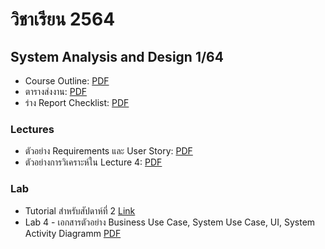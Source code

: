 # วิชาเรียน 2564


## System Analysis and Design 1/64

  * Course Outline: [PDF](https://www.dropbox.com/s/u45nkjwnk30rkuw/SA_64_523331.pdf?dl=0)
  * ตารางส่งงาน: [PDF](https://www.dropbox.com/s/7d5o8k5dr3lc9ht/SA64_work_submission.pdf?dl=0)
  * ร่าง Report Checklist: [PDF](https://www.dropbox.com/s/ghtvl6xscbfkxba/draft_report_checklist_64.pdf?dl=0)

### Lectures
  * ตัวอย่าง Requirements และ User Story: [PDF](https://www.dropbox.com/s/2s9ek849wd7jh9j/%E0%B8%95%E0%B8%B1%E0%B8%A7%E0%B8%AD%E0%B8%A2%E0%B9%88%E0%B8%B2%E0%B8%87%20Requirements%20%E0%B9%81%E0%B8%A5%E0%B8%B0%20User%20Story.pdf?dl=0)
  * ตัวอย่างการวิเคราะห์ใน Lecture 4: [PDF](https://www.dropbox.com/s/nyw1jcdhaa9fku0/LECTURE_4.pdf?dl=0)

### Lab
  * Tutorial สำหรับสัปดาห์ที่ 2 [Link](https://youneedawiki.com/app/page/17FTZ_CLOHYCc086OiVEMateNcUWzVY8aJs1YWeGRWPY?fbclid=IwAR1wL9yTbWiOrLzQ4uaSJbBYL2Nnfm7cbinFl_Dpz2W-gA-1X1MOSDrnE2s)
  * Lab 4 - เอกสารตัวอย่าง Business Use Case, System Use Case, UI, System Activity Diagramm [PDF](https://www.dropbox.com/s/a2f2r0j79i634od/SA_64_lab4.pdf?dl=0)
